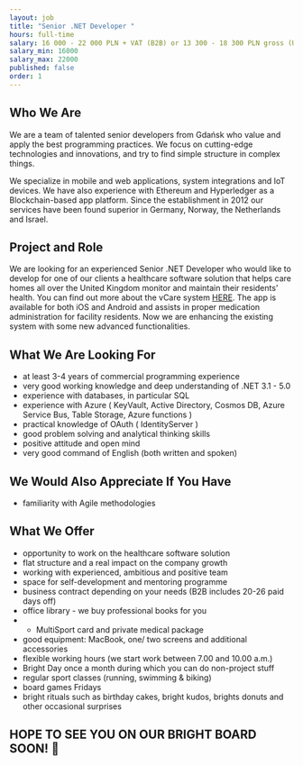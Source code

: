 ```yaml
---
layout: job
title: "Senior .NET Developer "
hours: full-time
salary: 16 000 - 22 000 PLN + VAT (B2B) or 13 300 - 18 300 PLN gross (UoP)
salary_min: 16000
salary_max: 22000
published: false
order: 1
---
```


## **Who We Are** 

We are a team of talented senior developers from Gdańsk who value and apply the best programming practices. We focus on cutting-edge technologies and innovations, and try to find simple structure in complex things. 

We specialize in mobile and web applications, system integrations and IoT devices. We have also experience with Ethereum and Hyperledger as a Blockchain-based app platform. Since the establishment in 2012 our services have been found superior in Germany, Norway, the Netherlands and Israel.  

## **Project and Role** 

We are looking for an experienced Senior .NET Developer who would like to develop for one of our clients a healthcare software solution that helps care homes all over the United Kingdom monitor and maintain their residents’ health. You can find out more about the vCare system [HERE](https://brightinventions.pl/projects/vCare). The app is available for both iOS and Android and assists in proper medication administration for facility residents. Now we are enhancing the existing system with some new advanced functionalities. 

## **What We Are Looking For**

* at least 3-4 years of commercial programming experience 
* very good working knowledge and deep understanding of .NET 3.1 - 5.0
* experience with databases, in particular SQL
* experience with Azure ( KeyVault, Active Directory, Cosmos DB, Azure Service Bus, Table Storage, Azure functions )
* practical knowledge of OAuth ( IdentityServer )
* good problem solving and analytical thinking skills
* positive attitude and open mind 
* very good command of English (both written and spoken)

## **We Would Also Appreciate If You Have**

* familiarity with Agile methodologies 

## **What We Offer**

* opportunity to work on the healthcare software solution 
* flat structure and a real impact on the company growth 
* working with experienced, ambitious and positive team
* space for self-development and mentoring programme 
* business contract depending on your needs (B2B includes 20-26 paid days off) 
* office library - we buy professional books for you 
* * MultiSport card and private medical package 
* good equipment: MacBook, one/ two screens and additional accessories
* flexible working hours (we start work between 7.00 and 10.00 a.m.)
* Bright Day once a month during which you can do non-project stuff
* regular sport classes (running, swimming & biking) 
* board games Fridays 
* bright rituals such as birthday cakes, bright kudos, brights donuts and other occasional surprises 

## **HOPE TO SEE YOU ON OUR BRIGHT BOARD SOON! 🙂**
